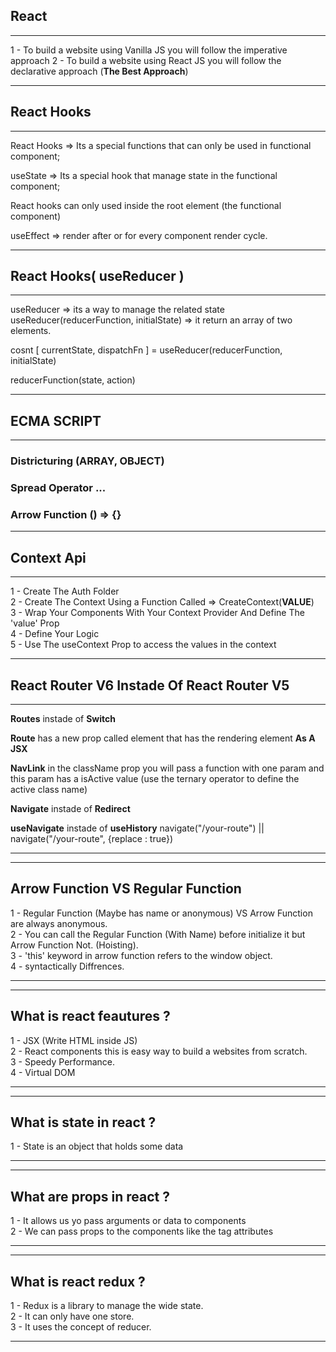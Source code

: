 ## React

---

1 - To build a website using Vanilla JS you will follow the imperative approach
2 - To build a website using React JS you will follow the declarative approach (**The Best Approach**)

---

## React Hooks

---

React Hooks => Its a special functions that can only be used in functional component;

useState => Its a special hook that manage state in the functional component;

React hooks can only used inside the root element (the functional component)

useEffect => render after or for every component render cycle.

---

## React Hooks( useReducer )

---

useReducer => its a way to manage the related state
useReducer(reducerFunction, initialState) => it return an array of two elements.

cosnt [ currentState, dispatchFn ] = useReducer(reducerFunction, initialState)

reducerFunction(state, action)

---

## ECMA SCRIPT

---

### Districturing (ARRAY, OBJECT)

### Spread Operator ...

### Arrow Function () => {}

---

## Context Api

---

1 - Create The Auth Folder <br />
2 - Create The Context Using a Function Called => CreateContext(**VALUE**) <br />
3 - Wrap Your Components With Your Context Provider And Define The 'value' Prop <br />
4 - Define Your Logic <br />
5 - Use The useContext Prop to access the values in the context <br />

---

## React Router V6 Instade Of React Router V5

---

**Routes** instade of **Switch** <br />

**Route** has a new prop called element that has the rendering element **As A JSX** <br />

**NavLink** in the className prop you will pass a function with one param and this param has a isActive value (use the ternary operator to define the active class name) <br />

**Navigate** instade of **Redirect** <br />

**useNavigate** instade of **useHistory** navigate("/your-route") || navigate("/your-route", {replace : true}) <br />

---

---

## Arrow Function VS Regular Function

1 - Regular Function (Maybe has name or anonymous) VS Arrow Function are always anonymous. <br />
2 - You can call the Regular Function (With Name) before initialize it but Arrow Function Not. (Hoisting). <br />
3 - 'this' keyword in arrow function refers to the window object. <br />
4 - syntactically Diffrences. <br />

---

---

## What is react feautures ?

1 - JSX (Write HTML inside JS) <br />
2 - React components this is easy way to build a websites from scratch. <br />
3 - Speedy Performance. <br />
4 - Virtual DOM <br />

---

---

## What is state in react ?

1 - State is an object that holds some data <br />

---

---

## What are props in react ?

1 - It allows us yo pass arguments or data to components <br />
2 - We can pass props to the components like the tag attributes <br />

---

---

## What is react redux ?

1 - Redux is a library to manage the wide state. <br />
2 - It can only have one store. <br />
3 - It uses the concept of reducer. <br />

---
